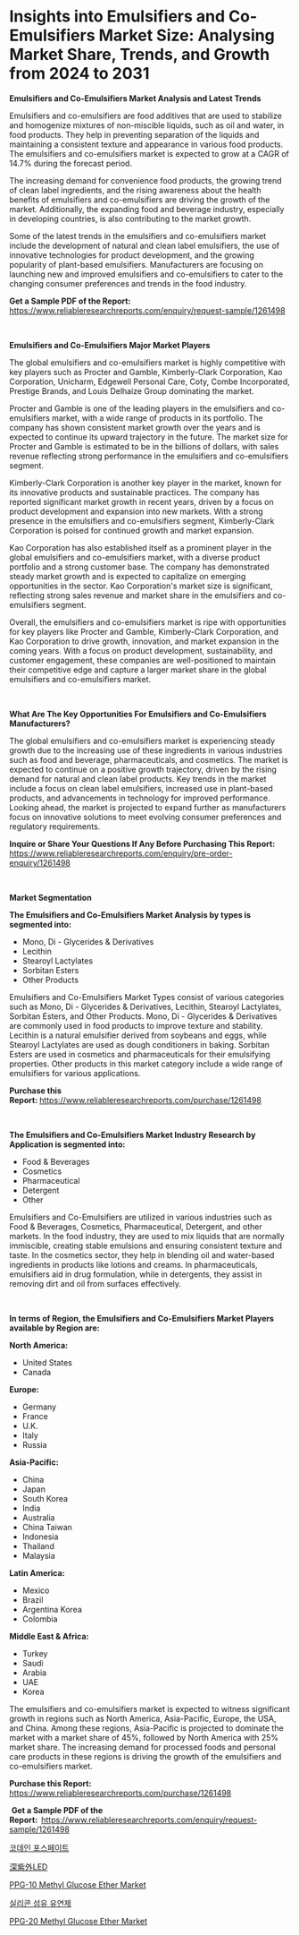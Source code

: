 <p><h1>Insights into Emulsifiers and Co-Emulsifiers Market Size: Analysing Market Share, Trends, and Growth from 2024 to 2031</h1></p><p><strong>Emulsifiers and Co-Emulsifiers Market Analysis and Latest Trends</strong></p>
<p><p>Emulsifiers and co-emulsifiers are food additives that are used to stabilize and homogenize mixtures of non-miscible liquids, such as oil and water, in food products. They help in preventing separation of the liquids and maintaining a consistent texture and appearance in various food products. The emulsifiers and co-emulsifiers market is expected to grow at a CAGR of 14.7% during the forecast period.</p><p>The increasing demand for convenience food products, the growing trend of clean label ingredients, and the rising awareness about the health benefits of emulsifiers and co-emulsifiers are driving the growth of the market. Additionally, the expanding food and beverage industry, especially in developing countries, is also contributing to the market growth.</p><p>Some of the latest trends in the emulsifiers and co-emulsifiers market include the development of natural and clean label emulsifiers, the use of innovative technologies for product development, and the growing popularity of plant-based emulsifiers. Manufacturers are focusing on launching new and improved emulsifiers and co-emulsifiers to cater to the changing consumer preferences and trends in the food industry.</p></p>
<p><strong>Get a Sample PDF of the Report:&nbsp;</strong> <a href="https://www.reliableresearchreports.com/enquiry/request-sample/1261498">https://www.reliableresearchreports.com/enquiry/request-sample/1261498</a></p>
<p>&nbsp;</p>
<p><strong>Emulsifiers and Co-Emulsifiers Major Market Players</strong></p>
<p><p>The global emulsifiers and co-emulsifiers market is highly competitive with key players such as Procter and Gamble, Kimberly-Clark Corporation, Kao Corporation, Unicharm, Edgewell Personal Care, Coty, Combe Incorporated, Prestige Brands, and Louis Delhaize Group dominating the market.</p><p>Procter and Gamble is one of the leading players in the emulsifiers and co-emulsifiers market, with a wide range of products in its portfolio. The company has shown consistent market growth over the years and is expected to continue its upward trajectory in the future. The market size for Procter and Gamble is estimated to be in the billions of dollars, with sales revenue reflecting strong performance in the emulsifiers and co-emulsifiers segment.</p><p>Kimberly-Clark Corporation is another key player in the market, known for its innovative products and sustainable practices. The company has reported significant market growth in recent years, driven by a focus on product development and expansion into new markets. With a strong presence in the emulsifiers and co-emulsifiers segment, Kimberly-Clark Corporation is poised for continued growth and market expansion.</p><p>Kao Corporation has also established itself as a prominent player in the global emulsifiers and co-emulsifiers market, with a diverse product portfolio and a strong customer base. The company has demonstrated steady market growth and is expected to capitalize on emerging opportunities in the sector. Kao Corporation's market size is significant, reflecting strong sales revenue and market share in the emulsifiers and co-emulsifiers segment.</p><p>Overall, the emulsifiers and co-emulsifiers market is ripe with opportunities for key players like Procter and Gamble, Kimberly-Clark Corporation, and Kao Corporation to drive growth, innovation, and market expansion in the coming years. With a focus on product development, sustainability, and customer engagement, these companies are well-positioned to maintain their competitive edge and capture a larger market share in the global emulsifiers and co-emulsifiers market.</p></p>
<p>&nbsp;</p>
<p><strong>What Are The Key Opportunities For Emulsifiers and Co-Emulsifiers Manufacturers?</strong></p>
<p><p>The global emulsifiers and co-emulsifiers market is experiencing steady growth due to the increasing use of these ingredients in various industries such as food and beverage, pharmaceuticals, and cosmetics. The market is expected to continue on a positive growth trajectory, driven by the rising demand for natural and clean label products. Key trends in the market include a focus on clean label emulsifiers, increased use in plant-based products, and advancements in technology for improved performance. Looking ahead, the market is projected to expand further as manufacturers focus on innovative solutions to meet evolving consumer preferences and regulatory requirements.</p></p>
<p><strong>Inquire or Share Your Questions If Any Before Purchasing This Report:</strong> <a href="https://www.reliableresearchreports.com/enquiry/pre-order-enquiry/1261498">https://www.reliableresearchreports.com/enquiry/pre-order-enquiry/1261498</a></p>
<p>&nbsp;</p>
<p><strong>Market Segmentation</strong></p>
<p><strong>The Emulsifiers and Co-Emulsifiers Market Analysis by types is segmented into:</strong></p>
<p><ul><li>Mono, Di - Glycerides & Derivatives</li><li>Lecithin</li><li>Stearoyl Lactylates</li><li>Sorbitan Esters</li><li>Other Products</li></ul></p>
<p><p>Emulsifiers and Co-Emulsifiers Market Types consist of various categories such as Mono, Di - Glycerides & Derivatives, Lecithin, Stearoyl Lactylates, Sorbitan Esters, and Other Products. Mono, Di - Glycerides & Derivatives are commonly used in food products to improve texture and stability. Lecithin is a natural emulsifier derived from soybeans and eggs, while Stearoyl Lactylates are used as dough conditioners in baking. Sorbitan Esters are used in cosmetics and pharmaceuticals for their emulsifying properties. Other products in this market category include a wide range of emulsifiers for various applications.</p></p>
<p><strong>Purchase this Report:&nbsp;</strong><a href="https://www.reliableresearchreports.com/purchase/1261498">https://www.reliableresearchreports.com/purchase/1261498</a></p>
<p>&nbsp;</p>
<p><strong>The Emulsifiers and Co-Emulsifiers Market Industry Research by Application is segmented into:</strong></p>
<p><ul><li>Food & Beverages</li><li>Cosmetics</li><li>Pharmaceutical</li><li>Detergent</li><li>Other</li></ul></p>
<p><p>Emulsifiers and Co-Emulsifiers are utilized in various industries such as Food & Beverages, Cosmetics, Pharmaceutical, Detergent, and other markets. In the food industry, they are used to mix liquids that are normally immiscible, creating stable emulsions and ensuring consistent texture and taste. In the cosmetics sector, they help in blending oil and water-based ingredients in products like lotions and creams. In pharmaceuticals, emulsifiers aid in drug formulation, while in detergents, they assist in removing dirt and oil from surfaces effectively.</p></p>
<p>&nbsp;</p>
<p><strong>In terms of Region, the Emulsifiers and Co-Emulsifiers Market Players available by Region are:</strong></p>
<p>
    <p> <strong> North America: </strong>
        <ul>
            <li>United States</li>
            <li>Canada</li>
        </ul>
        </p> 
    <p> <strong> Europe: </strong>
        <ul>
            <li>Germany</li>
            <li>France</li>
            <li>U.K.</li>
            <li>Italy</li>
            <li>Russia</li>
        </ul>
        </p> 
    <p> <strong> Asia-Pacific: </strong>
        <ul>
            <li>China</li>
            <li>Japan</li>
            <li>South Korea</li>
            <li>India</li>
            <li>Australia</li>
            <li>China Taiwan</li>
            <li>Indonesia</li>
            <li>Thailand</li>
            <li>Malaysia</li>
        </ul>
        </p> 
    <p> <strong> Latin America: </strong>
        <ul>
            <li>Mexico</li>
            <li>Brazil</li>
            <li>Argentina Korea</li>
            <li>Colombia</li>
        </ul>
        </p> 
    <p> <strong> Middle East & Africa: </strong>
        <ul>
            <li>Turkey</li>
            <li>Saudi</li>
            <li>Arabia</li>
            <li>UAE</li>
            <li>Korea</li>
        </ul>
    </p>
    </p>
<p><p>The emulsifiers and co-emulsifiers market is expected to witness significant growth in regions such as North America, Asia-Pacific, Europe, the USA, and China. Among these regions, Asia-Pacific is projected to dominate the market with a market share of 45%, followed by North America with 25% market share. The increasing demand for processed foods and personal care products in these regions is driving the growth of the emulsifiers and co-emulsifiers market.</p></p>
<p><strong>Purchase this Report: </strong><a href="https://www.reliableresearchreports.com/purchase/1261498">https://www.reliableresearchreports.com/purchase/1261498</a></p>
<p>&nbsp;<strong>Get a Sample PDF of the Report:&nbsp;&nbsp;</strong><a href="https://www.reliableresearchreports.com/enquiry/request-sample/1261498">https://www.reliableresearchreports.com/enquiry/request-sample/1261498</a></p>
<p><strong></strong></p>
<p><p><a href="https://medium.com/@lioneljeyrde454564576/%EC%BD%94%EB%94%98-%EC%9D%B8%EC%82%B0%EC%97%BC-%EC%8B%9C%EC%9E%A5%EC%9D%80-%EC%8B%9C%EC%9E%A5-%EC%A0%90%EC%9C%A0%EC%9C%A8-%EA%B7%9C%EB%AA%A8-%EB%B0%8F-2031%EB%85%84%EA%B9%8C%EC%A7%80-%EC%A0%84%EB%A7%9D%EC%97%90-%EC%B4%88%EC%A0%90%EC%9D%84-%EB%A7%9E%EC%B6%A5%EB%8B%88%EB%8B%A4-461968bc2ac6">코데인 포스페이트</a></p><p><a href="https://medium.com/@cielostamm/%E6%B7%B1%E3%81%84uv-led%E5%B8%82%E5%A0%B4%E3%81%AE%E8%AA%BF%E6%9F%BB%E3%83%AC%E3%83%9D%E3%83%BC%E3%83%88-%E3%81%9D%E3%81%AE%E6%AD%B4%E5%8F%B2%E3%81%A8%E5%B0%86%E6%9D%A5%E4%BA%88%E6%B8%AC2031%E5%B9%B4%E3%81%BE%E3%81%A72034-5690d3db54cf">深紫外LED</a></p><p><a href="https://github.com/nicoletavirag/Market-Research-Report-List-2/blob/main/ppg-10-methyl-glucose-ether-market.md">PPG-10 Methyl Glucose Ether Market</a></p><p><a href="https://medium.com/@vlcostes/%EC%8B%A4%EB%A6%AC%EC%BD%98-%EC%84%AC%EC%9C%A0-%EB%B6%80%EB%93%9C%EB%9F%BD%EA%B2%8C-%EB%A7%8C%EB%93%9C%EB%8A%94-%EB%AC%BC%EC%A7%88-%EC%8B%9C%EC%9E%A5-%EB%B6%84%EC%84%9D-%EC%97%B0%ED%8F%89%EA%B7%A0-%EC%84%B1%EC%9E%A5%EB%A5%A0-%EC%8B%9C%EC%9E%A5-%EC%84%B8%EB%B6%84%ED%99%94-%EB%B0%8F-%EC%A0%84%EC%97%AD-%EC%82%B0%EC%97%85-%EA%B0%9C%EC%9A%94-c552a3de07d1">실리콘 섬유 유연제</a></p><p><a href="https://github.com/redneck06/Market-Research-Report-List-2/blob/main/ppg-20-methyl-glucose-ether-market.md">PPG-20 Methyl Glucose Ether Market</a></p></p>